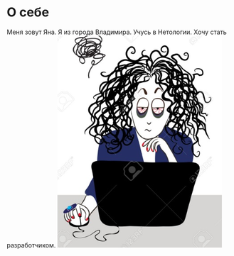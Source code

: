 # О себе
Меня зовут Яна.
Я из города Владимира.
Учусь в Нетологии.
Хочу стать разработчиком.
![Screenshot](Y.jpg)